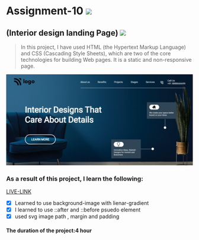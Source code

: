 # Assignment-10 ![](https://img.shields.io/badge/HTML-CSS-blueviolet)
## (Interior design landing Page) ![](https://img.shields.io/badge/Project10-Full--stack--JS-green)

> In this project, I have used HTML (the Hypertext Markup Language) and CSS (Cascading Style Sheets), which are two of the core technologies for building Web pages. It is a static and non-responsive page.

![This is an image](./project.jpg)

### As a result of this project, I learn the following:
[LIVE-LINK](https://projectinteriordesign.netlify.app/)

- [x] Learned to use background-image with lienar-gradient
- [x] I learned to use ::after and ::before psuedo element
- [x] used svg image path , margin and padding 

#### The duration of the project:4 hour
